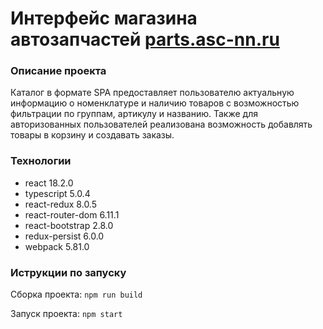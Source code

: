 # Интерфейс магазина автозапчастей [parts.asc-nn.ru](https://parts.asc-nn.ru)

### Описание проекта

Каталог в формате SPA предоставляет пользователю актуальную информацию о номенклатуре и наличию товаров с возможностью фильтрации по группам, артикулу и названию.
Также для авторизованных пользователей реализована возможность добавлять товары в корзину и создавать заказы. 

### Технологии

- react 18.2.0
- typescript 5.0.4
- react-redux 8.0.5
- react-router-dom 6.11.1
- react-bootstrap 2.8.0
- redux-persist 6.0.0
- webpack 5.81.0

### Иструкции по запуску

Сборка проекта: `npm run build`

Запуск проекта: `npm start`
